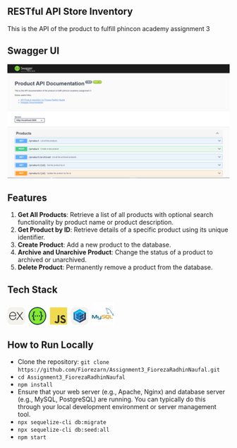 ## RESTful API Store Inventory

This is the API of the product to fulfill phincon academy assignment 3

## Swagger UI
![alt text](https://github.com/Fiorezarn/Assigment3_FiorezaRadhinNaufal/blob/main/public/images/swaggerui.png)

## Features
1. **Get All Products**: Retrieve a list of all products with optional search functionality by product name or product description.
2. **Get Product by ID**: Retrieve details of a specific product using its unique identifier.
3. **Create Product**: Add a new product to the database.
4. **Archive and Unarchive Product**: Change the status of a product to archived or unarchived.
5. **Delete Product**: Permanently remove a product from the database.

## Tech Stack

<div>
<img src="https://github.com/tandpfun/skill-icons/blob/main/icons/ExpressJS-Light.svg" title="Express" alt="Express" width="40" height="40"/>&nbsp;
<img src="https://github.com/devicons/devicon/blob/master/icons/swagger/swagger-original.svg"  title="Swagger" alt="Swagger" width="40" height="40"/>&nbsp;
<img src="https://github.com/devicons/devicon/blob/master/icons/javascript/javascript-original.svg" title="JavaScript" alt="JavaScript" width="40" height="40"/>&nbsp;
<img src="https://github.com/tandpfun/skill-icons/blob/main/icons/Sequelize-Light.svg" title="Sequelize" alt="Sequelize" width="40" height="40"/>&nbsp;
<img src="https://github.com/devicons/devicon/blob/master/icons/mysql/mysql-original-wordmark.svg" title="mysql" alt="mysql" width="50" height="50"/>&nbsp;
</div>

## How to Run Locally

- Clone the repository:  ```git clone https://github.com/Fiorezarn/Assignment3_FiorezaRadhinNaufal.git```
- ```cd Assignment3_FiorezaRadhinNaufal```
- ```npm install```
- Ensure that your web server (e.g., Apache, Nginx) and database server (e.g., MySQL, PostgreSQL) are running. You can typically do this through your local development environment or server management tool.
- ```npx sequelize-cli db:migrate```
- ```npx sequelize-cli db:seed:all```
- ```npm start```
